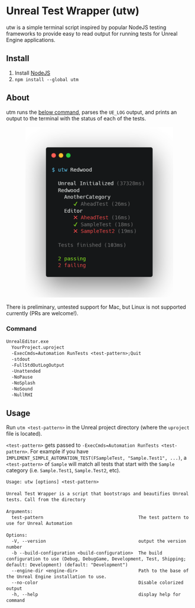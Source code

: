 # Unreal Test Wrapper (utw)

utw is a simple terminal script inspired by popular NodeJS testing frameworks to provide easy to read output for running tests for Unreal Engine applications.

## Install

1. Install [NodeJS](https://nodejs.org)
1. `npm install --global utm`

## About

utm runs the [below command](#command), parses the `UE_LOG` output, and prints an output to the terminal with the status of each of the tests.

<div style="text-align: center"><img src="resources/screenshot.png" alt="utw screenshot" width="400px" /></div>

There is preliminary, untested support for Mac, but Linux is not supported currently (PRs are welcome!).

### Command

```
UnrealEditor.exe
  YourProject.uproject
  -ExecCmds=Automation RunTests <test-pattern>;Quit
  -stdout
  -FullStdOutLogOutput
  -Unattended
  -NoPause
  -NoSplash
  -NoSound
  -NullRHI
```

## Usage

Run `utm <test-pattern>` in the Unreal project directory (where the `uproject` file is located).

`<test-pattern>` gets passed to `-ExecCmds=Automation RunTests <test-pattern>`. For example if you have `IMPLEMENT_SIMPLE_AUTOMATION_TEST(FSampleTest, "Sample.Test1", ...)`, a `<test-pattern>` of `Sample` will match all tests that start with the `Sample` category (i.e. `Sample.Test1`, `Sample.Test2`, etc).

```
Usage: utw [options] <test-pattern>

Unreal Test Wrapper is a script that bootstraps and beautifies Unreal tests. Call from the directory

Arguments:
  test-pattern                                    The test pattern to use for Unreal Automation

Options:
  -V, --version                                   output the version number
  -b --build-configuration <build-configuration>  The build configuration to use (Debug, DebugGame, Development, Test, Shipping; default: Development) (default: "Development")
  --engine-dir <engine-dir>                       Path to the base of the Unreal Engine installation to use.
  --no-color                                      Disable colorized output
  -h, --help                                      display help for command
```
